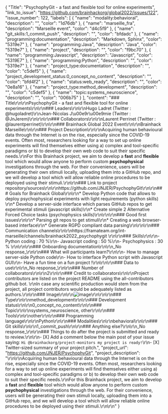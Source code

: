 {
  "Title": "PsychophyGit - a fast and flexible tool for online experiments",
  "link_to_issue": "https://github.com/brainhackorg/global2022/issues/122",
  "issue_number": 122,
  "labels": [
    {
      "name": "modality:behavioral",
      "description": "",
      "color": "1d76db"
    },
    {
      "name": "marseille_fra",
      "description": "Marseille event",
      "color": "d4c5f9"
    },
    {
      "name": "git_skills:1_commit_push",
      "description": "",
      "color": "bfdadc"
    },
    {
      "name": "programming:documentation",
      "description": "Markdown, Sphinx",
      "color": "5319e7"
    },
    {
      "name": "programming:Java",
      "description": "Java",
      "color": "5319e7"
    },
    {
      "name": "project",
      "description": "",
      "color": "f9bc70"
    },
    {
      "name": "programming:Javascript",
      "description": "Javascript",
      "color": "5319E7"
    },
    {
      "name": "programming:Python",
      "description": "",
      "color": "5319e7"
    },
    {
      "name": "project_type:documentation",
      "description": "",
      "color": "c5def5"
    },
    {
      "name": "project_development_status:0_concept_no_content",
      "description": "",
      "color": "bfd4f2"
    },
    {
      "name": "status:web_ready",
      "description": "",
      "color": "0e8a16"
    },
    {
      "name": "project_type:method_development",
      "description": "",
      "color": "c5def5"
    },
    {
      "name": "topic:systems_neuroscience",
      "description": "",
      "color": "006b75"
    }
  ],
  "content": "### Title\r\n\r\nPsychophyGit - a fast and flexible tool for online experiments\r\n\r\n### Leaders\r\n\r\nHugo Ladret (Twitter : @hugoladret)\r\nJean-Nicolas J\u00e9r\u00e9mie (Twitter : @JnJerem)\r\n\r\n\r\n### Collaborators\r\n\r\nLaurent Perrinet (Twitter : @laurentperrinet)\r\n\r\n### Brainhack Global 2022 Event\r\n\r\nBrainhack Marseille\r\n\r\n### Project Description\r\n\r\nAcquiring human behavioural data through the Internet is on the rise, especially since the COVID-19 events. Often most, researchers looking for a way to set up online experiments will find themselves either using a) complex and tool-specific paradigms or b) to develop their own web code to suit their specific needs.\r\nFor this Brainhack project, we aim to develop a **fast** and **flexible** tool which would allow anyone to perform custom **psychophysical** investigations through the web. For their convenience, users will be generating their own stimuli locally, uploading them into a GitHub repo, and we will develop a tool which will allow reliable online procedures to be deployed using their stimuli.\r\n\r\n### Link to project repository/sources\r\n\r\nhttps://github.com/JNJER/PsychophyGit\r\n\r\n### Goals for Brainhack Global\r\n\r\n* Develop Python code that allows to deploy psychophysical experiments with light requirements (python skills) \r\n* Develop a server-side interface which parses GitHub repos to get experimental stimuli (javascript skills)\r\n* Create simple 2 Alternative Forced Choice tasks (psychophysics skills)\r\n\r\n\r\n### Good first issues\r\n\r\n* Parsing git repos to get stimuli\r\n* Creating a web browser-based interface\r\n* Generate RGPD compliant data parsing\r\n\r\n\r\n### Communication channels\r\n\r\nhttps://framateam.org/int-marseille/channels/brainhack2022_psychophygit \r\n\r\n### Skills\r\n\r\n- Python coding : 70 %\r\n- Javascript coding : 50 %\r\n- Psychophysics : 30 % \r\n\r\n\r\n### Onboarding documentation\r\n\r\n_No response_\r\n\r\n### What will participants learn?\r\n\r\n- How to manage server-side Python code\r\n- How to interface Python script with Javascript GUI\r\n- Have a fun time on a fun project !\r\n\r\n\r\n### Data to use\r\n\r\n_No response_\r\n\r\n### Number of collaborators\r\n\r\n2\r\n\r\n### Credit to collaborators\r\n\r\nProject contributors are listed on the project README using the all-contributors github bot. \r\nIn case any scientific production would stem from the project, all project contributors would be adequately listed as authors.\r\n\r\n### Image\r\n\r\n![image](https://user-images.githubusercontent.com/16063162/203026153-ee45563a-5ea0-4f43-833c-b2633e5bcbb1.png)\r\n\r\n\r\n### Type\r\n\r\nmethod_development\r\n\r\n### Development status\r\n\r\n0_concept_no_content\r\n\r\n### Topic\r\n\r\nsystems_neuroscience, other\r\n\r\n### Tools\r\n\r\nother\r\n\r\n### Programming language\r\n\r\nPython\r\n\r\n### Modalities\r\n\r\nbehavioral\r\n\r\n### Git skills\r\n\r\n1_commit_push\r\n\r\n### Anything else?\r\n\r\n_No response_\r\n\r\n### Things to do after the project is submitted and ready to review.\r\n\r\n- [X] Add a comment below the main post of your issue saying: `Hi @brainhackorg/project-monitors my project is ready!`\r\n- [X] Twitter-sized summary of your project pitch.",
  "project_url": "https://github.com/JNJER/PsychophyGit",
  "project_description": "\r\n\r\nAcquiring human behavioural data through the Internet is on the rise, especially since the COVID-19 events. Often most, researchers looking for a way to set up online experiments will find themselves either using a) complex and tool-specific paradigms or b) to develop their own web code to suit their specific needs.\r\nFor this Brainhack project, we aim to develop a **fast** and **flexible** tool which would allow anyone to perform custom **psychophysical** investigations through the web. For their convenience, users will be generating their own stimuli locally, uploading them into a GitHub repo, and we will develop a tool which will allow reliable online procedures to be deployed using their stimuli.\r\n\r\n"
}
